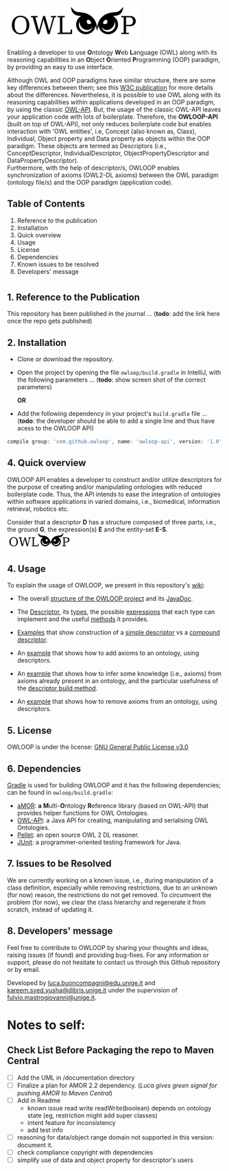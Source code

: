 <img src="https://github.com/EmaroLab/owloop/blob/master/gitRepoResources/images/owloopLogo.png" width="310">

Enabling a developer to use **O**ntology **W**eb **L**anguage (OWL) along with its reasoning capabilities in an **O**bject **O**riented **P**rogramming (OOP) paradigm, by providing an easy to use interface.

Although OWL and OOP paradigms have similar structure, there are some key differences between them; see this [W3C publication](https://www.w3.org/2001/sw/BestPractices/SE/ODSD/) for more details about the differences. Nevertheless, it is possible to use OWL along with its reasoning capabilities within applications developed in an OOP paradigm, by using the classic [OWL-API](https://github.com/owlcs/owlapi).
But, the usage of the classic OWL-API leaves your application code with lots of boilerplate. Therefore, the **OWLOOP-API** (built on top of OWL-API), not only reduces boilerplate code but enables interaction with 'OWL entities', i.e, Concept (also known as, Class), Individual, Object property and Data property as objects within the OOP paradigm. These objects are termed as Descriptors (i.e., ConceptDescriptor, IndividualDescriptor, ObjectPropertyDescriptor and DataPropertyDescriptor).  
Furthermore, with the help of descriptor/s, OWLOOP enables synchronization of axioms (OWL2-DL axioms) between the OWL paradigm (ontology file/s) and the OOP paradigm (application code).

## Table of Contents
1. Reference to the publication
2. Installation
3. Quick overview
4. Usage
5. License
6. Dependencies
7. Known issues to be resolved
8. Developers' message

#

## 1. Reference to the Publication

This repository has been published in the journal ... (**todo**: add the link here once the repo gets published)

## 2. Installation

- Clone or download the repository.
- Open the project by opening the file `owloop/build.gradle` in IntelliJ, with the following parameters ... (**todo**: show screen shot of the correct parameters)

    **OR**

- Add the following dependency in your project's `build.gradle` file ... (**todo**: the developer should be able to add a single line and thus have acess to the OWLOOP API)
```gradle
compile group: 'com.github.owloop', name: 'owloop-api', version: '1.0'
```

## 4. Quick overview

OWLOOP API enables a developer to construct and/or utilize descriptors for the purpose of creating and/or manipulating 
ontologies with reduced boilerplate code. Thus, the API intends to ease the integration of ontologies within 
software applications in varied domains, i.e., biomedical, information retrieval, robotics etc.

Consider that a descriptor **D** has a structure composed of three parts, i.e., the ground **G**, the expression(s) **E** and 
the entity-set **E-S**. <img src="https://github.com/EmaroLab/owloop/blob/master/gitRepoResources/images/owloopLogo.png" width="150">

## 4. Usage

To explain the usage of OWLOOP, we present in this repository's [wiki](https://github.com/EmaroLab/owloop/wiki):

- The overall [structure of the OWLOOP project](https://github.com/EmaroLab/owloop/wiki/1.-OWLOOP:-Project-Structure-&-JavaDoc#project-structure) and its [JavaDoc](https://emarolab.github.io/owloop/).

- The [Descriptor](https://github.com/EmaroLab/owloop/wiki/2.-The-OWLOOP-Descriptor#what-is-a-descriptor), its [types](https://github.com/EmaroLab/owloop/wiki/2.-The-OWLOOP-Descriptor#what-are-the-types-of-descriptors), the possible [expressions](https://github.com/EmaroLab/owloop/wiki/2.-The-OWLOOP-Descriptor#descriptor-expressions) that each type can implement and the useful [methods](https://github.com/EmaroLab/owloop/wiki/2.-The-OWLOOP-Descriptor#descriptor-methods) it provides.

- [Examples](https://github.com/EmaroLab/owloop/wiki/3.-Example:-Creating-a-Simple-or-a-Compound-Descriptor) that show construction of a [simple descriptor](https://github.com/EmaroLab/owloop/wiki/3.-Example:-Creating-a-Simple-or-a-Compound-Descriptor#a-simple-concept-descriptor) vs a [compound descriptor](https://github.com/EmaroLab/owloop/wiki/3.-Example:-Creating-a-Simple-or-a-Compound-Descriptor#a-compound-concept-descriptor).

- An [example](https://github.com/EmaroLab/owloop/wiki/4.-Example:-Adding-Axioms-to-an-Ontology) that shows how to add axioms to an ontology, using descriptors.

- An [example](https://github.com/EmaroLab/owloop/wiki/5.-Example:-Inferring-Axioms-from-an-Ontology) that shows how to infer some knowledge (i.e., axioms) from axioms already present in an ontology, and the particular usefulness of the [descriptor build method](https://github.com/EmaroLab/owloop/wiki/5.-Example:-Inferring-Axioms-from-an-Ontology#descriptor-build-method).

- An [example](https://github.com/EmaroLab/owloop/wiki/6.-Example:-Removing-Axioms-from-an-Ontology) that shows how to remove axioms from an ontology, using descriptors.

## 5. License

OWLOOP is under the license: [GNU General Public License v3.0](owloop/LICENSE)


## 6. Dependencies

[Gradle](https://gradle.org/) is used for building OWLOOP and it has the following dependencies; can be found in `owloop/build.gradle`:

- [aMOR](https://github.com/EmaroLab/multi_ontology_reference): **a** **M**ulti-**O**ntology **R**eference library (based on OWL-API) that provides helper functions for OWL Ontologies.
- [OWL-API](https://github.com/owlcs/owlapi): a Java API for creating, manipulating and serialising OWL Ontologies.
- [Pellet](https://github.com/stardog-union/pellet): an open source OWL 2 DL reasoner.
- [JUnit](https://github.com/junit-team): a programmer-oriented testing framework for Java.

## 7. Issues to be Resolved

We are currently working on a known issue, i.e., during manipulation of a class definition, especially while removing restrictions, due to an unknown (for now) reason, the restrictions do not get removed. 
To circumvent the problem (for now), we clear the class hierarchy and regenerate it from scratch, instead of updating it. 

## 8. Developers' message
Feel free to contribute to OWLOOP by sharing your thoughts and ideas, raising issues (if found) and providing bug-fixes. 
For any information or support, please do not hesitate to contact us through this Github repository or by email.

Developed by [luca.buoncompagni@edu.unige.it](mailto:luca.buoncompagni@edu.unige.it) and [kareem.syed.yusha@dibris.unige.it](mailto:kareem.syed.yusha@dibris.unige.it) under the supervision of [fulvio.mastrogiovanni@unige.it](mailto:fulvio.mastrogiovanni@unige.it).

# Notes to self:

## Check List Before Packaging the repo to Maven Central

- [ ] Add the UML in /documentation directory
- [ ] Finalize a plan for AMOR 2.2 dependency. (*Luca gives green signal for pushing AMOR to Maven Central*)
- [ ] Add in Readme 
     - known issue read write readWrite(boolean) depends on ontology state (eg, restriction might add super classes)
     - intent feature for inconsistency
     - add test info
- [ ] reasoning for data/object range domain not supported in this version: document it.
- [ ] check compliance copyright with dependencies
- [ ] simplify use of data and object property for descriptor's users

